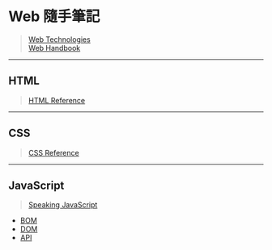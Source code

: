# Web 隨手筆記
> [Web Technologies](https://platform.html5.org/)<br>
> [Web Handbook](http://www.frontendhandbook.com/)

***

## HTML
> [HTML Reference](https://www.w3.org/TR/html51/index.html)

***

## CSS
> [CSS Reference](http://tympanus.net/codrops/css_reference/)

***

## JavaScript
> [Speaking JavaScript](http://speakingjs.com/es5/)
* [BOM](https://github.com/Shyam-Chen/Web-Cheat-Sheet/blob/master/BOM.md)
* [DOM](https://github.com/Shyam-Chen/Web-Cheat-Sheet/blob/master/DOM.md)
* [API](https://github.com/Shyam-Chen/Web-Cheat-Sheet/blob/master/API.md)

